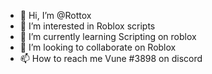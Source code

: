 - 👋 Hi, I’m @Rottox
- 👀 I’m interested in Roblox scripts
- 🌱 I’m currently learning Scripting on roblox
- 💞️ I’m looking to collaborate on Roblox
- 📫 How to reach me Vune #3898 on discord

<!---
Rottox/Rottox is a ✨ special ✨ repository because its `README.md` (this file) appears on your GitHub profile.
You can click the Preview link to take a look at your changes.
--->
